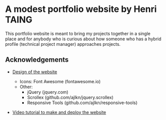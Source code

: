 
# A modest portfolio website by Henri TAING

This portfolio website is meant to bring my projects together in a single place and for anybody who is curious about how someone who has a hybrid profile (technical project manager) approaches projects.




## Acknowledgements

 - [Design of the website](https://html5up.net/hyperspace)
   - Icons:
		Font Awesome (fontawesome.io)
   - Other:
		- jQuery (jquery.com)
		- Scrollex (github.com/ajlkn/jquery.scrollex)
		- Responsive Tools (github.com/ajlkn/responsive-tools)

 - [Video tutorial to make and deploy the website](https://www.youtube.com/watch?v=ocdwh0KYeUs)

